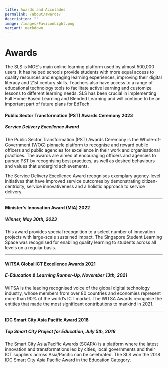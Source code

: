 ```yaml
---
title: Awards and Accolades
permalink: /about/awards/
description: ""
image: /images/FaviconLight.png
variant: markdown
---
```

<h1>Awards</h1>
<p>The SLS is MOE's main online learning platform used by almost 500,000 users. It has helped schools provide students with more equal access to quality resources and engaging learning experiences, improving their digital literacy and 21st century skills. Teachers also have access to a range of educational technology tools to facilitate active learning and customize lessons to different learning needs. SLS has been crucial in implementing Full Home-Based Learning and Blended Learning and will continue to be an important part of future plans for EdTech.</p>
<h4>Public Sector Transformation (PST) Awards Ceremony 2023</h4>
<h5>Service Delivery Excellence Award</h5>
<p>The Public Sector Transformation (PST) Awards Ceremony is the Whole-of-Government (WOG) pinnacle platform to recognise and reward public officers and public agencies for excellence in their work and organisational practices. The awards are aimed at encouraging officers and agencies to pursue PST by recognising best practices, as well as desired behaviours and values that undergird achievements.</p>
<p>The Service Delivery Excellence Award recognises exemplary agency-level initiatives that have improved service outcomes by demonstrating citizen-centricity, service innovativeness and a holistic approach to service delivery.
</p>									
<hr>
<h4>Minister's Innovation Award (MIA) 2022</h4>
<h5>Winner, May 30th, 2023</h5>
<p>This award provides special recognition to a select number of innovation projects with large-scale sustained impact. The Singapore Student Learning Space was recognised for enabling quality learning to students across all levels on a regular basis.</p>							
<hr>
<h4>WITSA Global ICT Excellence Awards 2021</h4>
<h5>E-Education &amp; Learning Runner-Up, November 13th, 2021</h5>
<p>WITSA is the leading recognised voice of the global digital technology industry, whose members from over 80 countries and economies represent more than 90% of the world’s ICT market. The WITSA Awards recognise the entities that made the most significant contributions to mankind in 2021.</p>									
<hr>
<h4>IDC Smart City Asia Pacific Award 2018</h4>
<h5>Top Smart City Project for Education, July 5th, 2018</h5>
<p>The Smart City Asia/Pacific Awards (SCAPA) is a platform where the latest innovation and transformations led by cities, local governments and their ICT suppliers across Asia/Pacific can be celebrated. The SLS won the 2018 IDC Smart City Asia Pacific Award in the Education Category.</p>